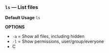 
### `ls` — List files

**Default Usage**
	`ls` 

**OPTIONS**
- `-a` = Show all files, including hidden
- `-l` = Show permissions, user/group/everyone
- C
